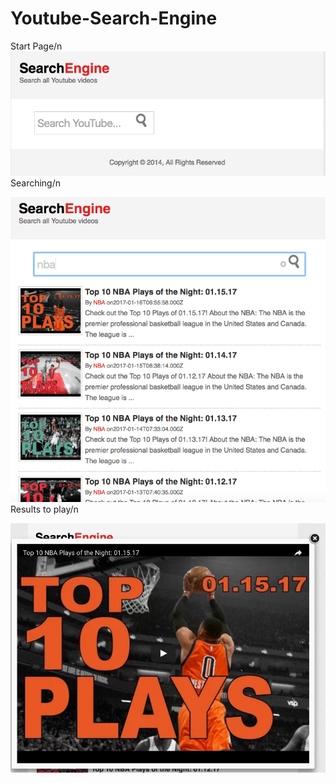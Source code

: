 # Youtube-Search-Engine
Start Page/n
![Alt text](/screenshot/UI.png?raw=true "Start Page")
Searching/n


![Alt text](/screenshot/Search.png?raw=true "Searching")
Results to play/n


![Alt text](/screenshot/result.png?raw=true "Result")
